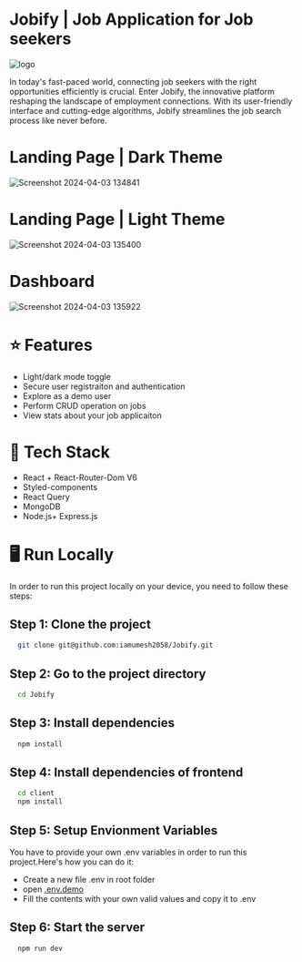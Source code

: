 # Jobify | Job Application for Job seekers
![logo](https://github.com/iamumesh2058/Jobify/assets/101959977/6e2b1b92-ab4f-4b70-b3ce-bb23be9bd6eb)

In today's fast-paced world, connecting job seekers with the right opportunities efficiently is crucial. Enter Jobify, the innovative platform reshaping the landscape of employment connections. With its user-friendly interface and cutting-edge algorithms, Jobify streamlines the job search process like never before.


# Landing Page | Dark Theme
![Screenshot 2024-04-03 134841](https://github.com/iamumesh2058/Jobify/assets/101959977/0cf8b418-a973-4239-be86-e10470e099ca)


# Landing Page | Light Theme
![Screenshot 2024-04-03 135400](https://github.com/iamumesh2058/Jobify/assets/101959977/de98a55d-6509-43b8-a290-c3af4a37b4ad)


# Dashboard
![Screenshot 2024-04-03 135922](https://github.com/iamumesh2058/Jobify/assets/101959977/5e487a5c-d233-4385-a37b-011f07c04a71)


# ⭐ Features

- Light/dark mode toggle
- Secure user registraiton and authentication
- Explore as a demo user
- Perform CRUD operation on jobs
- View stats about your job applicaiton


# 🧰 Tech Stack

- React + React-Router-Dom V6
- Styled-components
- React Query
- MongoDB
- Node.js+ Express.js


# 🖥️ Run Locally
In order to run this project locally on your device, you need to follow these steps:
## Step 1: Clone the project

```bash
  git clone git@github.com:iamumesh2058/Jobify.git
```

## Step 2: Go to the project directory

```bash
  cd Jobify
```

## Step 3: Install dependencies

```bash
  npm install
```

## Step 4: Install dependencies of frontend

```bash
  cd client
  npm install
```

## Step 5: Setup Envionment Variables
You have to provide your own .env variables in order to run this project.Here's how you can do it:
- Create a new file .env in root folder
- open [.env.demo](Jobify/.env.demo)
- Fill the contents with your own valid values and copy it to .env

## Step 6: Start the server

```bash
  npm run dev
```

